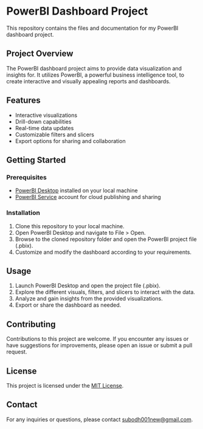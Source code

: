 # PowerBI Dashboard Project

This repository contains the files and documentation for my PowerBI dashboard project.

## Project Overview

The PowerBI dashboard project aims to provide data visualization and insights for. It utilizes PowerBI, a powerful business intelligence tool, to create interactive and visually appealing reports and dashboards.

## Features

- Interactive visualizations
- Drill-down capabilities
- Real-time data updates
- Customizable filters and slicers
- Export options for sharing and collaboration

## Getting Started

### Prerequisites

- [PowerBI Desktop](https://powerbi.microsoft.com/desktop/) installed on your local machine
- [PowerBI Service](https://powerbi.microsoft.com/service/) account for cloud publishing and sharing

### Installation

1. Clone this repository to your local machine.
2. Open PowerBI Desktop and navigate to File > Open.
3. Browse to the cloned repository folder and open the PowerBI project file (.pbix).
4. Customize and modify the dashboard according to your requirements.

## Usage

1. Launch PowerBI Desktop and open the project file (.pbix).
2. Explore the different visuals, filters, and slicers to interact with the data.
3. Analyze and gain insights from the provided visualizations.
4. Export or share the dashboard as needed.

## Contributing

Contributions to this project are welcome. If you encounter any issues or have suggestions for improvements, please open an issue or submit a pull request.

## License

This project is licensed under the [MIT License](LICENSE).

## Contact

For any inquiries or questions, please contact subodh001new@gmail.com.

